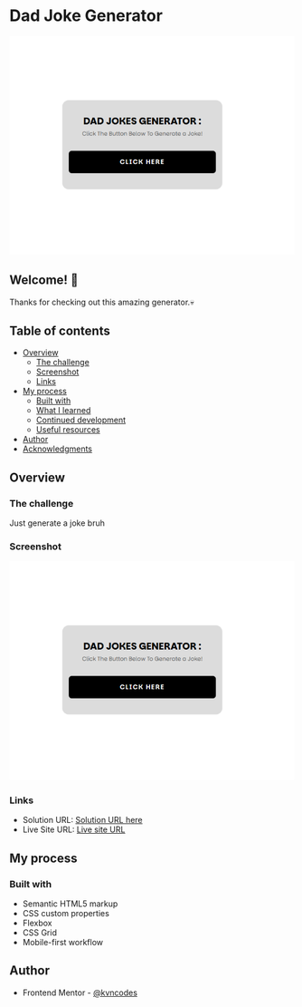 # Dad Joke Generator

![Design preview for the Generator](Result.png)

## Welcome! 👋

Thanks for checking out this amazing generator.💀

## Table of contents

-   [Overview](#overview)
    -   [The challenge](#the-challenge)
    -   [Screenshot](#screenshot)
    -   [Links](#links)
-   [My process](#my-process)
    -   [Built with](#built-with)
    -   [What I learned](#what-i-learned)
    -   [Continued development](#continued-development)
    -   [Useful resources](#useful-resources)
-   [Author](#author)
-   [Acknowledgments](#acknowledgments)

## Overview

### The challenge

Just generate a joke bruh

### Screenshot

![](Result.png)

### Links

-   Solution URL: [Solution URL here](https://www.frontendmentor.io/solutions/social-links-card-62tKKYz4n3)
-   Live Site URL: [Live site URL](https://frontend-mentor-social-links-card.netlify.app/)

## My process

### Built with

-   Semantic HTML5 markup
-   CSS custom properties
-   Flexbox
-   CSS Grid
-   Mobile-first workflow

## Author

-   Frontend Mentor - [@kvncodes](https://www.frontendmentor.io/profile/kvncodes)
